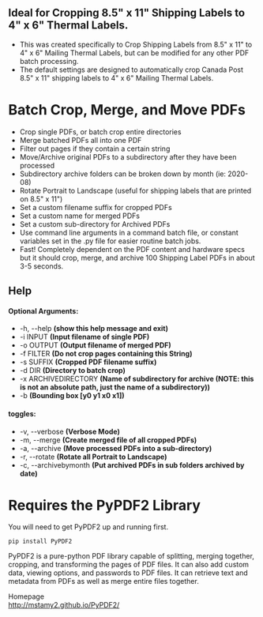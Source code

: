 ## Ideal for Cropping 8.5" x 11" Shipping Labels to 4" x 6" Thermal Labels.

- This was created specifically to Crop Shipping Labels from 8.5" x 11" to 4" x 6" Mailing Thermal Labels, but can be modified for any other PDF batch processing.
- The default settings are designed to automatically crop Canada Post 8.5" x 11" shipping labels to 4" x 6" Mailing Thermal Labels.

# Batch Crop, Merge, and Move PDFs

- Crop single PDFs, or batch crop entire directories
- Merge batched PDFs all into one PDF
- Filter out pages if they contain a certain string
- Move/Archive original PDFs to a subdirectory after they have been processed
- Subdirectory archive folders can be broken down by month (ie: 2020-08)
- Rotate Portrait to Landscape (useful for shipping labels that are printed on 8.5" x 11")
- Set a custom filename suffix for cropped PDFs
- Set a custom name for merged PDFs
- Set a custom sub-directory for Archived PDFs
- Use command line arguments in a command batch file, or constant variables set in the .py file for easier routine batch jobs.
- Fast! Completely dependent on the PDF content and hardware specs but it should crop, merge, and archive 100 Shipping Label PDFs in about 3-5 seconds.

## Help

#### Optional Arguments:
- -h, --help **(show this help message and exit)**
- -i INPUT **(Input filename of single PDF)**
- -o OUTPUT **(Output filename of merged PDF)**
- -f FILTER **(Do not crop pages containing this String)**
- -s SUFFIX **(Cropped PDF filename suffix)**
- -d DIR **(Directory to batch crop)**
- -x ARCHIVEDIRECTORY **(Name of subdirectory for archive (NOTE: this is not an absolute path, just the name of a subdirectory))**
- -b **(Bounding box [y0 y1 x0 x1])**

#### toggles:                
- -v, --verbose         **(Verbose Mode)**
- -m, --merge           **(Create merged file of all cropped PDFs)**
- -a, --archive         **(Move processed PDFs into a sub-directory)**
- -r, --rotate          **(Rotate all Portrait to Landscape)**
- -c, --archivebymonth  **(Put archived PDFs in sub folders archived by date)**                

# Requires the PyPDF2 Library

You will need to get PyPDF2 up and running first.

`pip install PyPDF2`

PyPDF2 is a pure-python PDF library capable of splitting, merging together, cropping, and transforming the pages of PDF files. It can also add custom data, viewing options, and passwords to PDF files. It can retrieve text and metadata from PDFs as well as merge entire files together.

Homepage  
http://mstamy2.github.io/PyPDF2/
